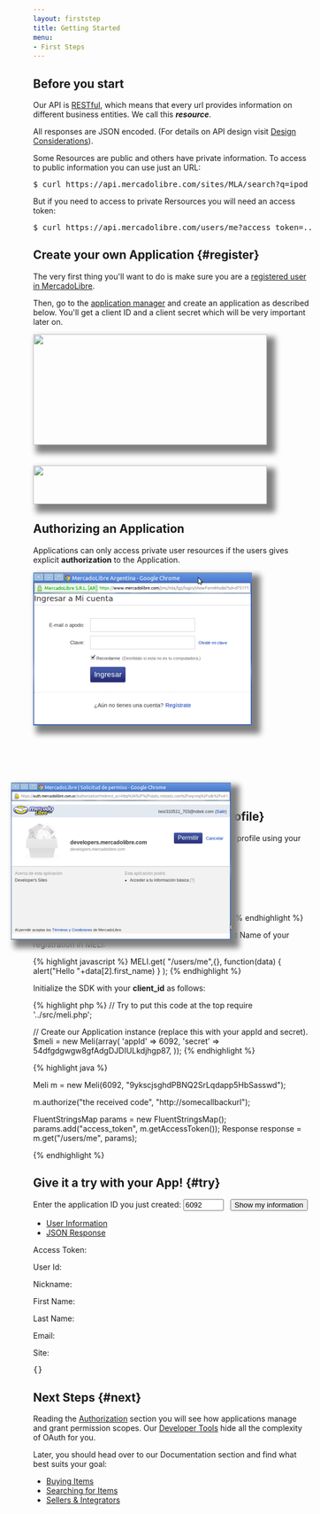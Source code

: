 ```yaml
---
layout: firststep
title: Getting Started
menu: 
- First Steps
---
```



## Before you start


Our API is [RESTful](http://es.wikipedia.org/wiki/Representational_State_Transfer), which means that every url provides information on different business entities. We call this **_resource_**. 

All responses are JSON encoded. (For details on API design visit [Design Considerations](/design-considerations/#json)).

Some Resources are public and others have private information. To access to public information you can use just an URL:

<pre class="terminal">$ curl https://api.mercadolibre.com/sites/MLA/search?q=ipod</pre>


But if you need to access to private Rersources you will need an access token:

<pre class="terminal">$ curl https://api.mercadolibre.com/users/me?access_token=...</pre>



## Create your own Application {#register}


The very first thing you'll want to do is make sure you are a [registered user in MercadoLibre](http://www.mercadolibre.com).

Then, go to the [application manager](http://applications.mercadolibre.com) and create an application as described below. You'll get a client ID and a client secret which will be very important later on.

<style type="text/css">
img.appID
{
  width:423px;
  height:200px;
  background:url(/images/application-detail.png) 0px -10px;
  box-shadow:10px 10px 10px 5px gray; 
}

img.appSecret
{
  width:423px;
  height:70px;
  background:url(/images/application-detail.png) 0 -450px;
  box-shadow:10px 10px 10px 5px gray; 
}
</style>


<img src="" class="appID">
<br /><br /><br />
<img src="" class="appSecret">


## Authorizing an Application

Applications can only access private user resources if the users gives explicit **authorization** to the Application.


<!--<img src="/images/authentication-authorization.png" alt="Authentication" />-->

<div style="height:400px;">
  <img src="/images/authentication.png" style="z-index:1;box-shadow:10px 10px 10px 5px gray;" />
  <img src="/images/authorization.png" style="position:relative;left:-40px;top:100px;z-index:2;box-shadow:10px 10px 10px 5px gray;" />
</div>


## Retrieve your User Information {#profile}

Using our [SDKs](/javascript-sdk) you'll be able to retrieve your own user profile using your own application.

<div id="code">
	<ul>
		<li><a href="#javascript">Javascript</a></li>
		<li><a href="#php">PHP</a></li>
		<li><a href="#java">Java</a></li>
	</ul>
	<div>
		<div id="javascript">
Initialize the API with your client_id as follows:

{% highlight javascript %}
MELI.init({client_id: 6092});
{% endhighlight %}
				

That's it. Afterwards, this line of code will show the First Name of your registration in MELI:

{% highlight javascript %}
MELI.get(
  "/users/me",{},
    function(data) { alert("Hello "+data[2].first_name) }
);
{% endhighlight %}
		</div>
		<div id="php">
Initialize the SDK with your __client_id__ as follows:

{% highlight php %}
// Try to put this code at the top
require '../src/meli.php';

// Create our Application instance (replace this with your appId and secret).
$meli = new Meli(array(
    'appId'         => 6092,
    'secret'        => 54dfgdgwgw8gfAdgDJDIULkdjhgp87,
));
			{% endhighlight %}
		</div>
		<div id="java">
			{% highlight java %}

Meli m = new Meli(6092, "9ykscjsghdPBNQ2SrLqdapp5HbSasswd");

m.authorize("the received code", "http://somecallbackurl");

FluentStringsMap params = new FluentStringsMap();
params.add("access_token", m.getAccessToken());
Response response = m.get("/users/me", params);

{% endhighlight %}
		</div>
	</div>
</div>

<script type="text/javascript">
	$("#code").tabNavigator();
</script>


## Give it a try with your App! {#try}

<p>
  Enter the application ID you just created: <input id="target" type="text" value="6092" size="6" /> &nbsp;
  <input class="ch-btn ch-btn-small" type="button" id="show-my-info" value="Show my information"/>
</p>

<div id="try-by-yourself">
  <ul>
    <li><a href="#user-info">User Information</a></li>
    <li><a href="#response">JSON Response</a></li>
  </ul>
  <div>
    <div id="user-info">
      <p class="ch-form-row ch-form-required"><label for="access_token">Access Token:</label><span id="access_token"></span></p>
      <p class="ch-form-row ch-form-required"><label for="userid">User Id:</label><span id="userid"></span></p>
      <p class="ch-form-row ch-form-required"><label for="nickname">Nickname:</label><span id="nickname"></span></p>
      <p class="ch-form-row ch-form-required"><label for="firstname">First Name:</label><span id="firstname"></span></p>
      <p class="ch-form-row ch-form-required"><label for="lastname">Last Name:</label><span id="lastname"></span></p>
      <p class="ch-form-row ch-form-required"><label for="email">Email:</label><span id="email"></span></p>
      <p class="ch-form-row ch-form-required"><label for="site">Site:</label><span id="site"></span></p>
    </div>
    <div id="response">
      <p><pre id="me">{}</pre></p>
    </div>
  </div>
</div>

<script type="text/javascript">
  $("#try-by-yourself").tabNavigator();
 </script>


<script>
    $(document).ready(function() {

      $('#show-my-info').click(function() {

          var ID = parseInt($('#target').val());
          console.log(ID);

          MELI.init({client_id: ID});
          
          MELI.login(function() {

            MELI.get('/users/me', null, function(data) {
              
              var userInfo = data[2];
              console.log(userInfo);

              $('#access_token').html(MELI.getToken());
              $('#access_token').show();

              $('#userid').html(JSON.stringify(userInfo.id));
              $('#userid').show();

              $('#nickname').html(JSON.stringify(userInfo.nickname));
              $('#nickname').show();

              $('#firstname').html(JSON.stringify(userInfo.first_name));
              $('#firstname').show();

              $('#lastname').html(JSON.stringify(userInfo.last_name));
              $('#lastname').show();

              $('#email').html(JSON.stringify(userInfo.email));
              $('#email').show();

              $('#site').html(JSON.stringify(userInfo.site_id));
              $('#site').show();

              $('#me').html(JSON.stringify(userInfo));
              $('#me').show();
            });

          });
        });
     });
</script>


## Next Steps {#next}

Reading the [Authorization](/authorization) section you will see how applications manage and grant permission scopes. Our [Developer Tools](/javascript-sdk) hide all the complexity of OAuth for you.

Later, you should head over to our Documentation section and find what best suits your goal:
<ul class="ch-list parameters">
  <li><a href="/bookmarks">Buying Items</a></li>
  <li><a href="/search-visual-introduction">Searching for Items</a></li>
  <li><a href="/listing-introduction">Sellers &amp; Integrators</a></li>
</ul>


